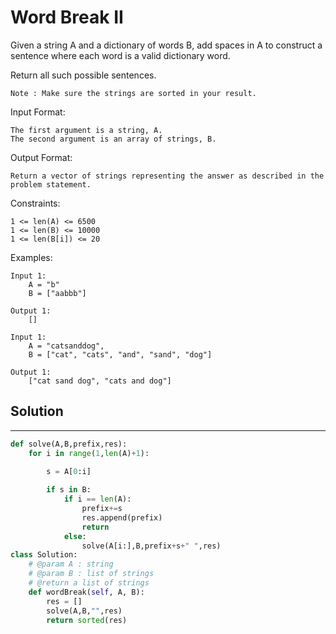 <h1>Word Break II</h1>

<p>
Given a string A and a dictionary of words B, add spaces in A to construct a sentence where each word is a valid dictionary word.

Return all such possible sentences.

    Note : Make sure the strings are sorted in your result.

Input Format:

    The first argument is a string, A.
    The second argument is an array of strings, B.
Output Format:

    Return a vector of strings representing the answer as described in the problem statement.
Constraints:

    1 <= len(A) <= 6500
    1 <= len(B) <= 10000
    1 <= len(B[i]) <= 20

Examples:

    Input 1:
        A = "b"
        B = ["aabbb"]

    Output 1:
        []

    Input 1:
        A = "catsanddog",
        B = ["cat", "cats", "and", "sand", "dog"]

    Output 1:
        ["cat sand dog", "cats and dog"]                       
<h2>Solution</h2>

***

```python
def solve(A,B,prefix,res):
    for i in range(1,len(A)+1):
    
        s = A[0:i]

        if s in B:
            if i == len(A):
                prefix+=s
                res.append(prefix)
                return
            else:
                solve(A[i:],B,prefix+s+" ",res)
class Solution:
    # @param A : string
    # @param B : list of strings
    # @return a list of strings
    def wordBreak(self, A, B):
        res = []
        solve(A,B,"",res)
        return sorted(res)
```